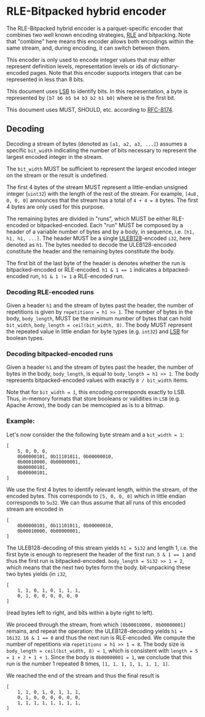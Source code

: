 # RLE-Bitpacked hybrid encoder

The RLE-Bitpacked hybrid encoder is a parquet-specific encoder that combines two well known encoding strategies,
[RLE](https://en.wikipedia.org/wiki/Run-length_encoding) and bitpacking. Note that "combine" here means this encoder allows both encodings within the same stream, and, during encoding, it can switch between them.

This encoder is only used to encode integer values that may either represent definition levels, representation levels or ids of dictionary-encoded pages. Note that this encoder supports integers that can be represented in less than 8 bits.

This document uses [LSB](https://en.wikipedia.org/wiki/Bit_numbering#Least_significant_bit) to identify bits. In this representation, a byte is represented by `[b7 b6 b5 b4 b3 b2 b1 b0]` where `b0` is the first bit.

This document uses MUST, SHOULD, etc. according to [RFC-8174](https://tools.ietf.org/html/rfc8174).

## Decoding

Decoding a stream of bytes (denoted as `[a1, a2, a3, ...]`) assumes a specific `bit_width` indicating the number of bits necessary to represent the largest encoded integer in the stream.

The `bit_width` MUST be sufficient to represent the largest encoded integer on the stream or the result is undefined.

The first 4 bytes of the stream MUST represent a little-endian unsigned integer (`uint32`) with the length of the rest of the stream. For example, `[4u8, 0, 0, 0]` announces that the stream has a total of `4 + 4 = 8` bytes. The first 4 bytes are only used for this purpose.

The remaining bytes are divided in "runs", which MUST be either RLE-encoded or bitpacked-encoded. Each "run" MUST be composed by a header of a variable number of bytes and by a body, in sequence, i.e. `[h1, h1, h1, ...]`. The header MUST be a single [ULEB128](https://en.wikipedia.org/wiki/LEB128#Unsigned_LEB128)-encoded `i32`, here denoted as `h1`. The bytes needed to decode the ULEB128-encoded constitute the header and the remaining bytes constitute the body.

The first bit of the last byte of the header is denotes whether the run is bitpacked-encoded or RLE-encoded. `h1 & 1 == 1` indicates a bitpacked-encoded run, `h1 & 1 != 1` a RLE-encoded run.

### Decoding RLE-encoded runs

Given a header `h1` and the stream of bytes past the header, the number of repetitions is given by `repetitions = h1 >> 1`. The number of bytes in the body, `body_length`, MUST be the minimum number of bytes that can hold `bit_width`, `body_length = ceil(bit_width, 8)`. The body MUST represent the repeated value in little endian for byte types (e.g. `int32`) and [LSB](https://en.wikipedia.org/wiki/Bit_numbering#Least_significant_bit) for boolean types.

### Decoding bitpacked-encoded runs

Given a header `h1` and the stream of bytes past the header, the number of bytes in the body, `body_length`, is equal to `body_length = h1 >> 1`. The body represents bitpacked-encoded values with exactly `8 / bit_width` items.

Note that for `bit_width = 1`, this encoding corresponds exactly to LSB. Thus, in-memory formats that store booleans or validities in `LSB` (e.g. Apache Arrow), the body can be memcopied as is to a bitmap.

### Example:

Let's now consider the the following byte stream and a `bit_width = 1`:

```
[
    5, 0, 0, 0,
    0b00000101, 0b11101011, 0b00000010,
    0b00010000, 0b00000001,
    0b00000101,
    0b00000101,
]
```

We use the first 4 bytes to identify relevant length, within the stream, of the encoded bytes. This corresponds to `[5, 0, 0, 0]` which in little endian corresponds to `5u32`. We can thus assume that all runs of this encoded stream are encoded in 

```
[
    0b00000101, 0b11101011, 0b00000010,
    0b00010000, 0b00000001,
]
```

The ULEB128-decoding of this stream yields `h1 = 5i32` and length 1, i.e. the first byte is enough to represent the header of the first run. `5 & 1 == 1` and thus the first run is bitpacked-encoded. `body_length = 5i32 >> 1 = 2`, which means that the next two bytes form the body. bit-unpacking these two bytes yields (in `i32`, 

```
[
    1, 1, 0, 1, 0, 1, 1, 1, 
    0, 1, 0, 0, 0, 0, 0, 0
]
```

(read bytes left to right, and bits within a byte right to left).

We proceed through the stream, from which `[0b00010000, 0b00000001]` remains, and repeat the operation: the ULEB128-decoding yields `h1 = 16i32`. `16 & 1 == 0` and thus the next run is RLE-encoded. We compute the number of repetitions via `repetitions = h1 >> 1 = 8`. The body size is `body_length = ceil(bit_width, 8) = 1`, which is consistent with `length = 5 = 1 + 2 + 1 + 1`. Since the body is `0b00000001 = 1`, we conclude that this run is the number 1 repeated 8 times, `[1, 1, 1, 1, 1, 1, 1, 1]`.

We reached the end of the stream and thus the final result is

```
[
    1, 1, 0, 1, 0, 1, 1, 1, 
    0, 1, 0, 0, 0, 0, 0, 0,
    1, 1, 1, 1, 1, 1, 1, 1,
]
```
